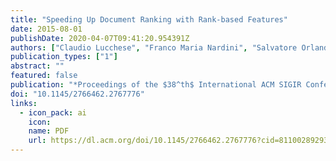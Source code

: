 ```yaml
---
title: "Speeding Up Document Ranking with Rank-based Features"
date: 2015-08-01
publishDate: 2020-04-07T09:41:20.954391Z
authors: ["Claudio Lucchese", "Franco Maria Nardini", "Salvatore Orlando", "Raffaele Perego", "Nicola Tonellotto"]
publication_types: ["1"]
abstract: ""
featured: false
publication: "*Proceedings of the $38^th$ International ACM SIGIR Conference on Research and Development in Information Retrieval (SIGIR 2015)*"
doi: "10.1145/2766462.2767776"
links:
  - icon_pack: ai
    icon:
    name: PDF
    url: https://dl.acm.org/doi/10.1145/2766462.2767776?cid=81100289293
---
```

